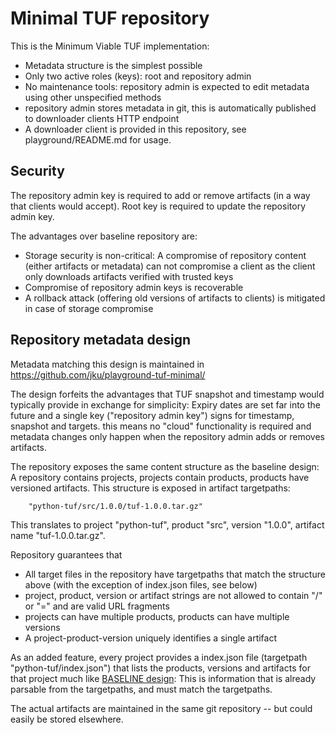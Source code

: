 # Minimal TUF repository

This is the Minimum Viable TUF implementation:
* Metadata structure is the simplest possible
* Only two active roles (keys): root and repository admin
* No maintenance tools: repository admin is expected to edit metadata using other unspecified methods
* repository admin stores metadata in git, this is automatically published to downloader clients HTTP endpoint
* A downloader client is provided in this repository, see playground/README.md for usage.

## Security

The repository admin key is required to add or remove artifacts (in a way that clients would accept). Root key is required to update the repository admin key.

The advantages over baseline repository are:
* Storage security is non-critical: A compromise of repository content (either artifacts or metadata) can not compromise a client as the client only downloads artifacts verified with trusted keys
* Compromise of repository admin keys is recoverable
* A rollback attack (offering old versions of artifacts to clients) is mitigated in case of storage compromise


## Repository metadata design

Metadata matching this design is maintained in https://github.com/jku/playground-tuf-minimal/

The design forfeits the advantages that TUF snapshot and timestamp would typically provide in exchange for simplicity:  Expiry dates are set far into the future and a single key ("repository admin key") signs for timestamp, snapshot and targets. this means no "cloud" functionality is required and metadata changes only happen when the repository admin adds or removes artifacts.

The repository exposes the same content structure as the baseline design: A repository contains projects, projects contain products, products have versioned artifacts. This structure is exposed in artifact targetpaths: 
```
    "python-tuf/src/1.0.0/tuf-1.0.0.tar.gz"
```
This translates to project "python-tuf", product "src", version "1.0.0", artifact name "tuf-1.0.0.tar.gz".

Repository guarantees that
* All target files in the repository have targetpaths that match the structure above (with the exception of index.json files, see below)
* project, product, version or artifact strings are not allowed to contain "/" or "=" and are valid URL fragments
* projects can have multiple products, products can have multiple versions
* A project-product-version uniquely identifies a single artifact

As an added feature, every project provides a index.json file (targetpath "python-tuf/index.json") that lists the products, versions and artifacts for that project much like [BASELINE design](00-BASELINE.md): This is information that is already parsable from the targetpaths, and must match the targetpaths.

The actual artifacts are maintained in the same git repository -- but could easily be stored elsewhere.
